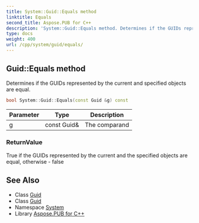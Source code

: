```yaml
---
title: System::Guid::Equals method
linktitle: Equals
second_title: Aspose.PUB for C++
description: 'System::Guid::Equals method. Determines if the GUIDs represented by the current and specified objects are equal in C++.'
type: docs
weight: 400
url: /cpp/system/guid/equals/
---
```

## Guid::Equals method


Determines if the GUIDs represented by the current and specified objects are equal.

```cpp
bool System::Guid::Equals(const Guid &g) const
```


| Parameter | Type | Description |
| --- | --- | --- |
| g | const Guid\& | The comparand |

### ReturnValue

True if the GUIDs represented by the current and the specified objects are equal, otherwise - false

## See Also

* Class [Guid](../)
* Class [Guid](../)
* Namespace [System](../../)
* Library [Aspose.PUB for C++](../../../)
